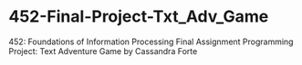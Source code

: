 # 452-Final-Project-Txt_Adv_Game
452: Foundations of Information Processing Final Assignment Programming Project: Text Adventure Game by Cassandra Forte 
